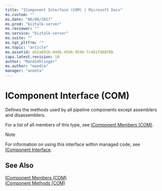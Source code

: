 ```yaml
---
title: "IComponent Interface (COM) | Microsoft Docs"
ms.custom: ""
ms.date: "06/08/2017"
ms.prod: "biztalk-server"
ms.reviewer: ""
ms.service: "biztalk-server"
ms.suite: ""
ms.tgt_pltfrm: ""
ms.topic: "article"
ms.assetid: eb2a691b-d4db-45b6-9596-fc461fd8870b
caps.latest.revision: 10
author: "MandiOhlinger"
ms.author: "mandia"
manager: "anneta"
---
```

# IComponent Interface (COM)
Defines the methods used by all pipeline components except assemblers and disassemblers.  
  
 For a list of all members of this type, see [IComponent Members (COM)](../core/icomponent-members-com.md).  
  
> [!NOTE]
>  For information on using this interface within managed code, see [IComponent Interface](../core/icomponent-interface-com.md).  
  
## See Also  
 [IComponent Members (COM)](../core/icomponent-members-com.md)   
 [IComponent Methods (COM)](../core/icomponent-methods-com.md)